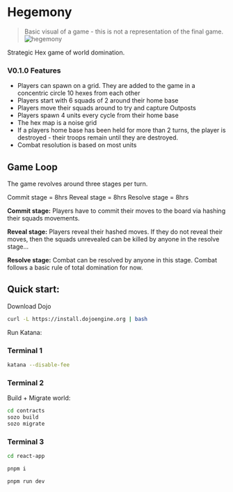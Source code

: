 # Hegemony

> Basic visual of a game - this is not a representation of the final game.
> ![hegemony](./media/Hegemony.png)

Strategic Hex game of world domination.

### V0.1.0 Features

- Players can spawn on a grid. They are added to the game in a concentric circle 10 hexes from each other
- Players start with 6 squads of 2 around their home base
- Players move their squads around to try and capture Outposts
- Players spawn 4 units every cycle from their home base
- The hex map is a noise grid
- If a players home base has been held for more than 2 turns, the player is destroyed - their troops remain until they are destroyed.
- Combat resolution is based on most units

## Game Loop

The game revolves around three stages per turn.

Commit stage = 8hrs
Reveal stage = 8hrs
Resolve stage = 8hrs

**Commit stage:** Players have to commit their moves to the board via hashing their squads movements.

**Reveal stage:** Players reveal their hashed moves. If they do not reveal their moves, then the squads unrevealed can be killed by anyone in the resolve stage...

**Resolve stage:** Combat can be resolved by anyone in this stage. Combat follows a basic rule of total domination for now.

## Quick start:

Download Dojo

```sh
curl -L https://install.dojoengine.org | bash
```

Run Katana:

### Terminal 1

```sh
katana --disable-fee
```

### Terminal 2

Build + Migrate world:

```sh
cd contracts
sozo build
sozo migrate
```

### Terminal 3

```sh
cd react-app

pnpm i

pnpm run dev
```
